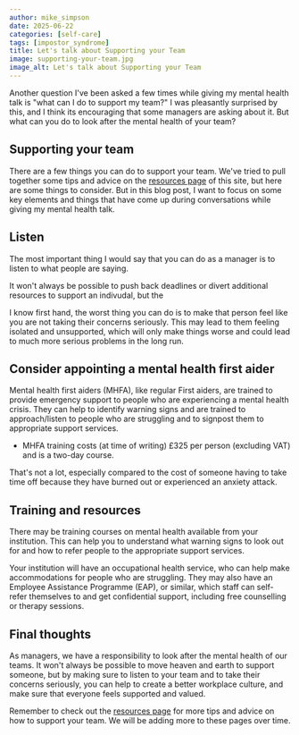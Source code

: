 ```yaml
---
author: mike_simpson
date: 2025-06-22
categories: [self-care]
tags: [impostor_syndrome]
title: Let's talk about Supporting your Team
image: supporting-your-team.jpg
image_alt: Let's talk about Supporting your Team
---
```


Another question I've been asked a few times while giving my mental health talk is "what can I do to support my team?"
I was pleasantly surprised by this, and I think its encouraging that some managers are asking about it.
But what can you do to look after the mental health of your team?

## Supporting your team

There are a few things you can do to support your team. We've tried to pull together some tips and advice on
the [resources page]({{site.baseurl}}/resources/tips) of this site, but here are some things to consider. But in this blog post, I want
to focus on some key elements and things that have come up during conversations while giving my mental health talk.

## Listen

The most important thing I would say that you can do as a manager is to listen to what people are saying.

It won't always be possible to push back deadlines or divert additional resources to support an indivudal,
but the 

I know first hand, the worst thing you can do is to make that person feel like you are not taking their
concerns seriously. This may lead to them feeling isolated and unsupported, which will only make things worse
and could lead to much more serious problems in the long run.

## Consider appointing a mental health first aider

Mental health first aiders (MHFA), like regular First aiders, are trained to provide emergency 
support to people who are experiencing a mental health crisis. They can help to identify warning signs 
and are trained to approach/listen to people who are struggling and to signpost them to appropriate support services.

- MHFA training costs (at time of writing) £325 per person (excluding VAT) and is a two-day course.

That's not a lot, especially compared to the cost of someone having to take time off because they have burned out 
or experienced an anxiety attack.

## Training and resources

There may be training courses on mental health available from your institution. This can help you to understand
what warning signs to look out for and how to refer people to the appropriate support services. 

Your institution will have an occupational health service, who can help make accommodations for people who
are struggling. They may also have an Employee Assistance Programme (EAP), or similar, which staff can self-refer
themselves to and get confidential support, including free counselling or therapy sessions.

## Final thoughts

As managers, we have a responsibility to look after the mental health of our teams.
It won't always be possible to move heaven and earth to support someone, but by making sure to listen 
to your team and to take their concerns seriously, you can help to create a better workplace culture,
and make sure that everyone feels supported and valued.

Remember to check out the [resources page]({{site.baseurl}}/resources/tips) for more tips and advice on
how to support your team. We will be adding more to these pages over time.

